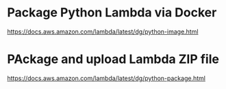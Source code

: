 # Package Python Lambda via Docker
  https://docs.aws.amazon.com/lambda/latest/dg/python-image.html

# PAckage and upload Lambda ZIP file
  https://docs.aws.amazon.com/lambda/latest/dg/python-package.html
